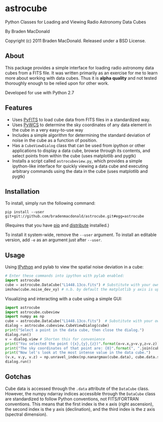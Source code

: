 astrocube
======
Python Classes for Loading and Viewing Radio Astronomy Data Cubes

By Braden MacDonald

Copyright (c) 2011 Braden MacDonald. Released under a BSD License.


About
-----

This package provides a simple interface for loading radio astronomy data cubes 
from a FITS file. It was written primarily as an exercise for me to learn more
about working with data cubes. Thus it is **alpha quality** and not tested
thoroughly enough to be relied upon for other work.

Developed for use with Python 2.7

Features
--------

+ Uses [PyFITS](http://www.stsci.edu/resources/software_hardware/pyfits) to 
  load cube data from FITS files in a standardized way.
+ Uses [PyWCS](http://stsdas.stsci.edu/astrolib/pywcs/) to determine the
  sky coordinates of any data element in the cube in a very easy-to-use way
+ Includes a simple algorithm for determining the standard deviation of 
  noise in the cube as a function of position. 
+ Has a `CubeViewDialog` class that can be used from ipython or other
  applications to display a data cube, browse through its contents, and 
  select points from within the cube (uses matplotlib and pygtk)
+ Installs a script called `astrocubeview.py`, which provides a simple
  ipython-like interface for quickly viewing a data cube and executing
  arbitrary commands using the data in the cube (uses matplotlib and pygtk)

Installation
-----
To install, simply run the following command:

```
pip install --user git+git://github.com/bradenmacdonald/astrocube.git#egg=astrocube 
```

(Requires that you have [pip](http://www.pip-installer.org) and 
[distribute](http://pypi.python.org/pypi/distribute) installed.)

To install it system-wide, remove the `--user` argument. To install an 
editable version, add `-e` as an argument just after `--user`. 

Usage
-----
Using [IPython](http://ipython.org/) and pylab to view the spatial noise
deviation in a cube:

```python
# Enter these commands into ipython with pylab enabled:
import astrocube
cube = astrocube.DataCube("L1448.13co.fits") # Substitute with your own file
imshow(cube.noise_dev_xy) # n.b. by default the matplotlib y axis is upside-down
```

Visualizing and interacting with a cube using a simple GUI:

```python
import astrocube
import astrocube.cubeview
import numpy as np
cube = astrocube.DataCube("L1448.13co.fits")  # Substitute with your own file
dialog = astrocube.cubeview.CubeViewDialog(cube)
print("Select a point in the data cube, then close the dialog.")
dialog.run()
v = dialog.view # Shorten this for convenience
print("You selected the point ({x},{y},{z})".format(x=v.x,y=v.y,z=v.z))
print("The sky coordinates of that point are: {0}".format(", ".join(cube.point_coords_str(v.x,v.y,v.z))))
print("Now let's look at the most intense value in the data cube.")
(v.x, v.y, v.z) = np.unravel_index(np.nanargmax(cube.data), cube.data.shape)
dialog.run()
```

Gotchas
-------
Cube data is accessed through the `.data` attribute of the `DataCube` class.
However, the numpy ndarray indices accessible through the `DataCube` class
are standardized to follow Python conventions, not FITS/FORTRAN conventions. 
This means that the first index is the x axis (right ascension), the second 
index is the y axis (declination), and the third index is the z axis 
(spectral dimension).